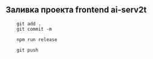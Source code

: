 
## Заливка проекта frontend ai-serv2t

```
	git add .
	git commit -m 
	
	npm run release
	
	git push 
```

